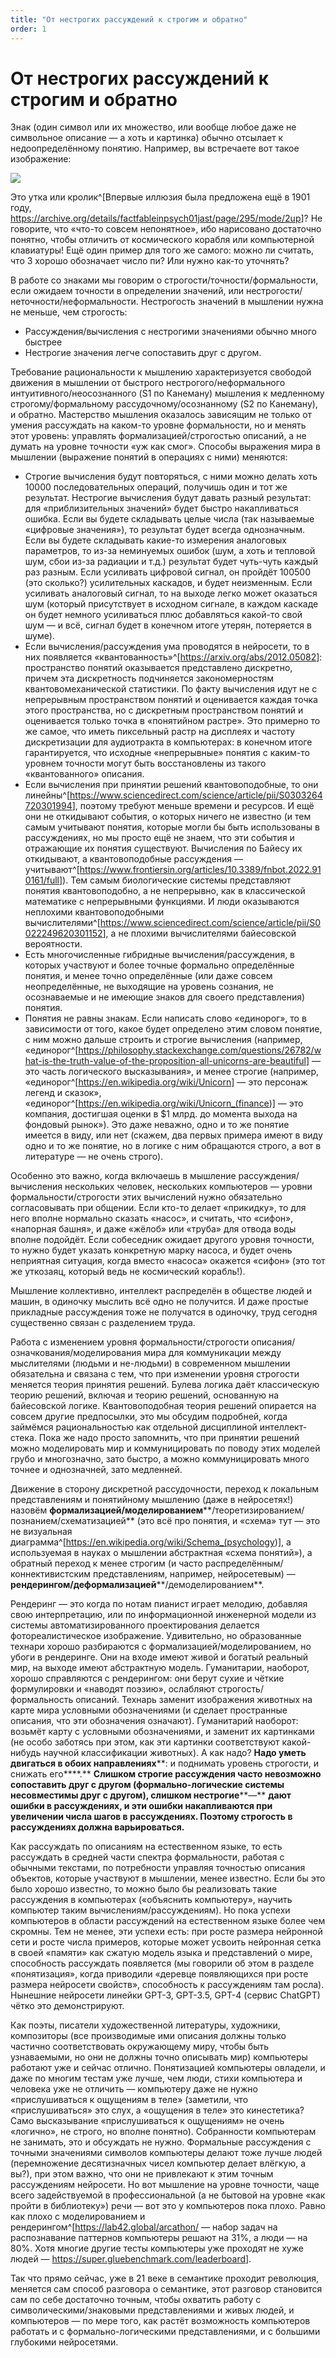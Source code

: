 ```yaml
---
title: "От нестрогих рассуждений к строгим и обратно"
order: 1
---
```


# От нестрогих рассуждений к строгим и обратно

Знак (один символ или их множество, или вообще любое даже не символьное описание — а хоть и картинка) обычно отсылает к недоопределённому понятию. Например, вы встречаете вот такое изображение:

![](/ru/intellect-stack/27.jpeg)

Это утка или кролик^[Впервые иллюзия была предложена ещё в 1901 году, <https://archive.org/details/factfableinpsych01jast/page/295/mode/2up>]? Не говорите, что «что-то совсем непонятное», ибо нарисовано достаточно понятно, чтобы отличить от космического корабля или компьютерной клавиатуры! Ещё один пример для того же самого: можно ли считать, что 3 хорошо обозначает число пи? Или нужно как-то уточнять?

В работе со знаками мы говорим о строгости/точности/формальности, если ожидаем точности в определении значений, или нестрогости/неточности/неформальности. Нестрогость значений в мышлении нужна не меньше, чем строгость:

* Рассуждения/вычисления с нестрогими значениями обычно много быстрее
* Нестрогие значения легче сопоставить друг с другом.

Требование рациональности к мышлению характеризуется свободой движения в мышлении от быстрого нестрогого/неформального интуитивного/неосознанного (S1 по Канеману) мышления к медленному строгому/формальному рассудочному/осознанному (S2 по Канеману), и обратно. Мастерство мышления оказалось зависящим не только от умения рассуждать на каком-то уровне формальности, но и менять этот уровень: управлять формализацией/строгостью описаний, а не думать на уровне точности «уж как смог». Способы выражения мира в мышлении (выражение понятий в операциях с ними) меняются:

* Строгие вычисления будут повторяться, с ними можно делать хоть 10000 последовательных операций, получишь один и тот же результат. Нестрогие вычисления будут давать разный результат: для «приблизительных значений» будет быстро накапливаться ошибка. Если вы будете складывать целые числа (так называемые «цифровые значения»), то результат будет всегда однозначным. Если вы будете складывать какие-то измерения аналоговых параметров, то из-за неминуемых ошибок (шум, а хоть и тепловой шум, сбои из-за радиации и т.д.) результат будет чуть-чуть каждый раз разным. Если усиливать цифровой сигнал, он пройдёт 100500 (это сколько?) усилительных каскадов, и будет неизменным. Если усиливать аналоговый сигнал, то на выходе легко может оказаться шум (который присутствует в исходном сигнале, в каждом каскаде он будет немного усиливаться плюс добавляться какой-то свой шум — и всё, сигнал будет в конечном итоге утерян, потеряется в шуме).
* Если вычисления/рассуждения ума проводятся в нейросети, то в них появляется «квантованность»^[<https://arxiv.org/abs/2012.05082>]: пространство понятий оказывается представлено дискретно, причем эта дискретность подчиняется закономерностям квантовомеханической статистики. По факту вычисления идут не с непрерывным пространством понятий и оценивается каждая точка этого пространства, но с дискретным пространством понятий и оценивается только точка в «понятийном растре». Это примерно то же самое, что иметь пиксельный растр на дисплеях и частоту дискретизации для аудиотракта в компьютерах: в конечном итоге гарантируется, что исходные «непрерывные» понятия с каким-то уровнем точности могут быть восстановлены из такого «квантованного» описания.
* Если вычисления при принятии решений квантовоподобные, то они линейны^[<https://www.sciencedirect.com/science/article/pii/S0303264720301994>], поэтому требуют меньше времени и ресурсов. И ещё они не откидывают события, о которых ничего не известно (и тем самым учитывают понятия, которые могли бы быть использованы в рассуждениях, но мы просто ещё не знаем, что эти события и отражающие их понятия существуют. Вычисления по Байесу их откидывают, а квантовоподобные рассуждения — учитывают^[<https://www.frontiersin.org/articles/10.3389/fnbot.2022.910161/full>]). Тем самым биологические системы представляют понятия квантовоподобно, а не непрерывно, как в классической математике с непрерывными функциями. И люди оказываются неплохими квантовоподобными вычислителями^[<https://www.sciencedirect.com/science/article/pii/S0022249620301152>], а не плохими вычислителями байесовской вероятности.
* Есть многочисленные гибридные вычисления/рассуждения, в которых участвуют и более точные формально определённые понятия, и менее точно определённые (или даже совсем неопределённые, не выходящие на уровень сознания, не осознаваемые и не имеющие знаков для своего представления) понятия.
* Понятия не равны знакам. Если написать слово «единорог», то в зависимости от того, какое будет определено этим словом понятие, с ним можно дальше строить и строгие вычисления (например, «единорог^[<https://philosophy.stackexchange.com/questions/26782/what-is-the-truth-value-of-the-proposition-all-unicorns-are-beautiful>] — это часть логического высказывания», и менее строгие (например, «единорог^[<https://en.wikipedia.org/wiki/Unicorn>] — это персонаж легенд и сказок», «единорог^[<https://en.wikipedia.org/wiki/Unicorn_(finance>)] — это компания, достигшая оценки в $1 млрд. до момента выхода на фондовый рынок»). Это даже неважно, одно и то же понятие имеется в виду, или нет (скажем, два первых примера имеют в виду одно и то же понятие, но в логике с ним обращаются строго, а вот в литературе — не очень строго).

Особенно это важно, когда включаешь в мышление рассуждения/вычисления нескольких человек, нескольких компьютеров — уровни формальности/строгости этих вычислений нужно обязательно согласовывать при общении. Если кто-то делает «прикидку», то для него вполне нормально сказать «насос», и считать, что «сифон», «напорная башня», и даже «жёлоб» или «труба» для отвода воды вполне подойдёт. Если собеседник ожидает другого уровня точности, то нужно будет указать конкретную марку насоса, и будет очень неприятная ситуация, когда вместо «насоса» окажется «сифон» (это тот же уткозаяц, который ведь не космический корабль!).

Мышление коллективно, интеллект распределён в обществе людей и машин, в одиночку мыслить всё одно не получится. И даже простые прикладные рассуждения тоже не получатся в одиночку, труд сегодня существенно связан с разделением труда.

Работа с изменением уровня формальности/строгости описания/означкования/моделирования мира для коммуникации между мыслителями (людьми и не-людьми) в современном мышлении обязательна и связана с тем, что при изменении уровня строгости меняется теория принятия решений. Булева логика даёт классическую теорию решений, включая и теорию решений, основанную на байесовской логике. Квантовоподобная теория решений опирается на совсем другие предпосылки, это мы обсудим подробней, когда займёмся рациональностью как отдельной дисциплиной интеллект-стека. Пока же надо просто запомнить, что при принятии решений можно моделировать мир и коммуницировать по поводу этих моделей грубо и многозначно, зато быстро, а можно коммуницировать много точнее и однозначней, зато медленней.

Движение в сторону дискретной рассудочности, переход к локальным представлениям и понятийному мышлению (даже в нейросетях!) назовём **формализацией/моделированием****/теоретизированием/познанием/схематизацией** (это всё про понятия, и «схема» тут — это не визуальная диаграмма^[<https://en.wikipedia.org/wiki/Schema_(psychology>)], а используемая в науках о мышлении абстрактная «схема понятий»), а обратный переход к менее строгим (и часто распределённым/коннективистским представлениям, например, нейросетевым) — **рендерингом/деформализацией****/демоделированием**.

Рендеринг — это когда по нотам пианист играет мелодию, добавляя свою интерпретацию, или по информационной инженерной модели из системы автоматизированного проектирования делается фотореалистическое изображение. Удивительно, но образованные технари хорошо разбираются с формализацией/моделированием, но убоги в рендеринге. Они на входе имеют живой и богатый реальный мир, на выходе имеют абстрактную модель. Гуманитарии, наоборот, хорошо справляются с рендерингом: они берут сухие и чёткие формулировки и «наводят поэзию», ослабляют строгость/формальность описаний. Технарь заменит изображения животных на карте мира условными обозначениями (и сделает пространные описания, что эти обозначения означают). Гуманитарий наоборот: возьмёт карту с условными обозначениями, и заменит их картинками (не особо заботясь при этом, как эти картинки соответствуют какой-нибудь научной классификации животных). А как надо? **Надо уметь двигаться в обоих направлениях****: и поднимать уровень строгости, и снижать его****.** **Слишком строгие рассуждения часто невозможно сопоставить друг с другом (формально-логические системы несовместимы друг с другом), слишком нестрогие****—** **дают ошибки в рассуждениях, и эти ошибки накапливаются при увеличении числа шагов в рассуждениях. Поэтому строгость в рассуждениях должна варьироваться.**

Как рассуждать по описаниям на естественном языке, то есть рассуждать в средней части спектра формальности, работая с обычными текстами, по потребности управляя точностью описания объектов, которые участвуют в мышлении, менее известно. Если бы это было хорошо известно, то можно было бы реализовать такие рассуждения в компьютерах («объяснить компьютеру», научить компьютер таким вычислениям/рассуждениям). Но пока успехи компьютеров в области рассуждений на естественном языке более чем скромны. Тем не менее, эти успехи есть: при росте размера нейронной сети и росте числа примеров, которые может усвоить нейронная сетка в своей «памяти» как сжатую модель языка и представлений о мире, способность рассуждать появляется (мы говорили об этом в разделе «понятизация», когда приводили «деревце появляющихся при росте размера нейросети свойств», способность к рассуждениям там росла). Нынешние нейросети линейки GPT-3, GPT-3.5, GPT-4 (сервис ChatGPT) чётко это демонстрируют.

Как поэты, писатели художественной литературы, художники, композиторы (все производимые ими описания должны только частично соответствовать окружающему миру, чтобы быть узнаваемыми, но они не должны точно описывать мир) компьютеры работают уже и сейчас отлично. Понятизацией компьютеры овладели, и даже по многим тестам уже лучше, чем люди, стихи компьютера и человека уже не отличить — компьютеру даже не нужно «прислушиваться к ощущениям в теле» (заметили, что «прислушиваться» это слух, а «ощущения в теле» это кинестетика? Само высказывание «прислушиваться к ощущениям» не очень «логично», не строго, но вполне понятно). Собранности компьютерам не занимать, это и обсуждать не нужно. Формальные рассуждения с точными значениями символов компьютеры делают тоже лучше людей (перемножение десятизначных чисел компьютер делает влёгкую, а вы?), при этом важно, что они не привлекают к этим точным рассуждениям нейросети. Но вот мышление на уровне точности, чаще всего задействуемой в профессиональной (а не бытовой на уровне «как пройти в библиотеку») речи — вот это у компьютеров пока плохо. Равно как плохо с моделированием и рендерингом^[<https://lab42.global/arcathon/> — набор задач на распознавание паттернов компьютеры решают на 31%, а люди — на 80%. Хотя многие другие тесты компьютеры уже проходят не хуже людей — <https://super.gluebenchmark.com/leaderboard>].

Так что прямо сейчас, уже в 21 веке в семантике проходит революция, меняется сам способ разговора о семантике, этот разговор становится сам по себе достаточно точным, чтобы охватить работу с символическими/знаковыми представлениями и живых людей, и компьютеров — по мере того, как растёт возможность компьютеров работать и с формально-логическими представлениями, и с большими глубокими нейросетями.